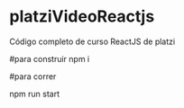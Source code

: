 # platziVideoReactjs
Código completo de curso ReactJS de platzi

#para construir
npm i

#para correr

npm run start

